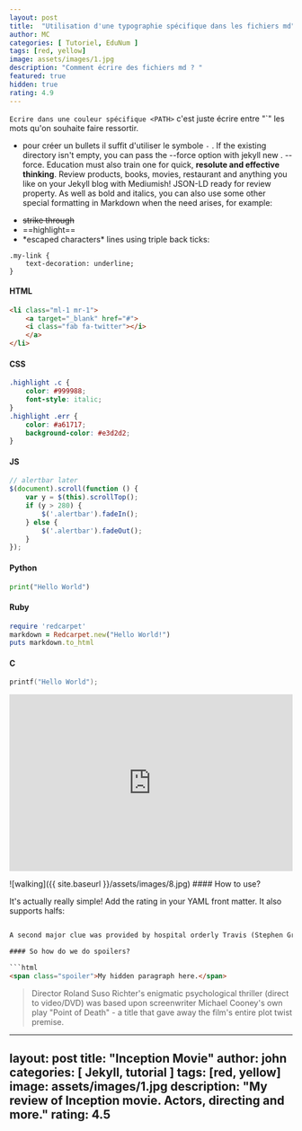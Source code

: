 ```yaml
---
layout: post
title:  "Utilisation d'une typographie spécifique dans les fichiers md"
author: MC
categories: [ Tutoriel, EduNum ]
tags: [red, yellow]
image: assets/images/1.jpg
description: "Comment écrire des fichiers md ? "
featured: true
hidden: true
rating: 4.9
---
```

`Ecrire dans une couleur spécifique <PATH>` c'est juste écrire entre "`" les mots qu'on souhaite faire ressortir.

- pour créer un bullets il suffit d'utiliser le symbole `-` . If the existing directory isn't empty, you can pass the --force option with jekyll new . --force.
Education must also train one for quick, **resolute and effective thinking**.
Review products, books, movies, restaurant and anything you like on your Jekyll blog with Mediumish! JSON-LD ready for review property.
As well as bold and italics, you can also use some other special formatting in Markdown when the need arises, for example:

+ ~~strike through~~
+ ==highlight==
+ \*escaped characters\*
lines using triple back ticks:

```
.my-link {
    text-decoration: underline;
}
```

#### HTML

```html
<li class="ml-1 mr-1">
    <a target="_blank" href="#">
    <i class="fab fa-twitter"></i>
    </a>
</li>
```

#### CSS

```css
.highlight .c {
    color: #999988;
    font-style: italic; 
}
.highlight .err {
    color: #a61717;
    background-color: #e3d2d2; 
}
```
#### JS

```js
// alertbar later
$(document).scroll(function () {
    var y = $(this).scrollTop();
    if (y > 280) {
        $('.alertbar').fadeIn();
    } else {
        $('.alertbar').fadeOut();
    }
});
```

#### Python

```python
print("Hello World")
```

#### Ruby

```ruby
require 'redcarpet'
markdown = Redcarpet.new("Hello World!")
puts markdown.to_html
```

#### C

```c
printf("Hello World");
```
<p><iframe style="width:100%;" height="315" src="https://www.youtube.com/embed/Cniqsc9QfDo?rel=0&amp;showinfo=0" frameborder="0" allowfullscreen></iframe></p>
![walking]({{ site.baseurl }}/assets/images/8.jpg)
#### How to use?

It's actually really simple! Add the rating in your YAML front matter. It also supports halfs:

```html

A second major clue was provided by hospital orderly Travis (Stephen Graham): <span class="spoiler">Everybody dies. No mystery there. But why and how everyone dies. Now, there's a mystery worth solving. Probably the biggest mystery there is.</span>

#### So how do we do spoilers?

```html
<span class="spoiler">My hidden paragraph here.</span>
```

> Director Roland Suso Richter's enigmatic psychological thriller (direct to video/DVD) was based upon screenwriter Michael Cooney's own play "Point of Death" - a title that gave away the film's entire plot twist premise.

---
layout: post
title:  "Inception Movie"
author: john
categories: [ Jekyll, tutorial ]
tags: [red, yellow]
image: assets/images/1.jpg
description: "My review of Inception movie. Actors, directing and more."
rating: 4.5
---
```
